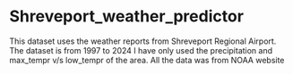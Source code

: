 # Shreveport_weather_predictor
This dataset uses the weather reports from Shreveport Regional Airport.
The dataset is from 1997 to 2024
I have only used the precipitation and max_tempr v/s low_tempr of the area.
All the data was from NOAA website
